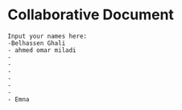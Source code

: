 # Collaborative Document
    Input your names here:
    -Belhassen Ghali
    - ahmed omar miladi
    - 
    -
    -
    -
    -
    -
    - Emna

